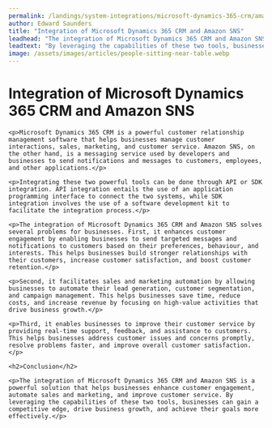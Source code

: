 ```yaml
---
permalink: /landings/system-integrations/microsoft-dynamics-365-crm/amazon-sns
author: Edward Saunders
title: "Integration of Microsoft Dynamics 365 CRM and Amazon SNS"
leadhead: "The integration of Microsoft Dynamics 365 CRM and Amazon SNS is a powerful solution that helps businesses enhance customer engagement, automate sales and marketing, and improve customer service"
leadtext: "By leveraging the capabilities of these two tools, businesses can gain a competitive edge, drive business growth, and achieve their goals more effectively."
image: /assets/images/articles/people-sitting-near-table.webp
---
```

<div class="arttext">
	<h1>Integration of Microsoft Dynamics 365 CRM and Amazon SNS</h1>

	<p>Microsoft Dynamics 365 CRM is a powerful customer relationship management software that helps businesses manage customer interactions, sales, marketing, and customer service. Amazon SNS, on the other hand, is a messaging service used by developers and businesses to send notifications and messages to customers, employees, and other applications.</p>

	<p>Integrating these two powerful tools can be done through API or SDK integration. API integration entails the use of an application programming interface to connect the two systems, while SDK integration involves the use of a software development kit to facilitate the integration process.</p>

	<p>The integration of Microsoft Dynamics 365 CRM and Amazon SNS solves several problems for businesses. First, it enhances customer engagement by enabling businesses to send targeted messages and notifications to customers based on their preferences, behaviour, and interests. This helps businesses build stronger relationships with their customers, increase customer satisfaction, and boost customer retention.</p>

	<p>Second, it facilitates sales and marketing automation by allowing businesses to automate their lead generation, customer segmentation, and campaign management. This helps businesses save time, reduce costs, and increase revenue by focusing on high-value activities that drive business growth.</p>

	<p>Third, it enables businesses to improve their customer service by providing real-time support, feedback, and assistance to customers. This helps businesses address customer issues and concerns promptly, resolve problems faster, and improve overall customer satisfaction.</p>

	<h2>Conclusion</h2>

	<p>The integration of Microsoft Dynamics 365 CRM and Amazon SNS is a powerful solution that helps businesses enhance customer engagement, automate sales and marketing, and improve customer service. By leveraging the capabilities of these two tools, businesses can gain a competitive edge, drive business growth, and achieve their goals more effectively.</p>

</div>